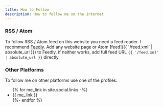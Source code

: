 ```yaml
---
title: How to Follow
description: How to follow me on the Internet
---
```


### RSS / Atom

To follow RSS / Atom feed on this website you need a feed reader. I recommend [Feedly](https://feedly.com).
Add any website page or Atom [feed]({{ '/feed.xml' | absolute_url }}) to Feedly, if neither works,
add full feed URL `{{ '/feed.xml' | absolute_url }}` directly.

### Other Platforms

To follow me on other platforms use one of the profiles:
<ul>
    {% for me_link in site.social.links -%}
    <li><a rel="me" href="{{ me_link }}">{{ me_link }}</a></li>
    {%- endfor %}
</ul>
